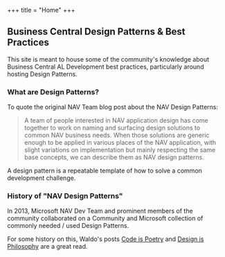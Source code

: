 +++
title = "Home"
+++

## Business Central Design Patterns & Best Practices

This site is meant to house some of the community's knowledge about Business Central AL Development best practices, particularly around hosting Design Patterns.

### What are Design Patterns?

To quote the original NAV Team blog post about the NAV Design Patterns:

> A team of people interested in NAV application design has come together to work on naming and surfacing design solutions to common NAV business needs. When those solutions are generic enough to be applied in various places of the NAV application, with slight variations on implementation but mainly respecting the same base concepts, we can describe them as NAV design patterns.

A design pattern is a repeatable template of how to solve a common development challenge.

### History of "NAV Design Patterns"

In 2013, Microsoft NAV Dev Team and prominent members of the community collaborated on a Community and Microsoft collection of commonly needed / used Design Patterns.

For some history on this, Waldo's posts [Code is Poetry](https://www.waldo.be/2013/06/14/code-is-poetry/) and [Design is Philosophy](https://www.waldo.be/2013/08/28/design-is-philosophy-2/) are a great read.

